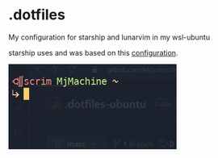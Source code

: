 # .dotfiles
My configuration for starship and lunarvim in my wsl-ubuntu

starship uses and was based on this [configuration](https://gist.github.com/3ayazaya/d87c70c5f30a6e28f15dfc84ca95fc68).

![Starship](shell-ubuntu.png)
